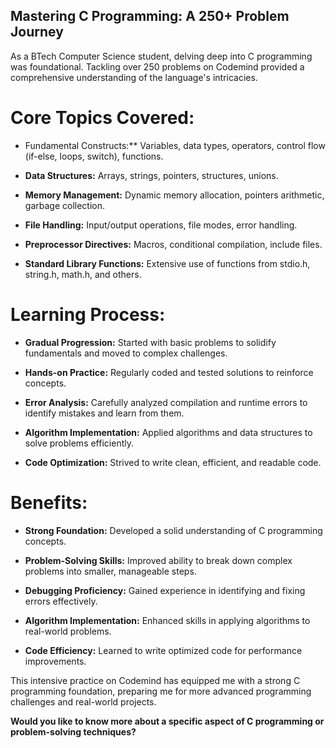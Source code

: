 ## Mastering C Programming: A 250+ Problem Journey

As a BTech Computer Science student, delving deep into C programming was foundational. Tackling over 250 problems on Codemind provided a comprehensive understanding of the language's intricacies.

# Core Topics Covered:

* Fundamental Constructs:** Variables, data types, operators, control flow (if-else, loops, switch), functions.

* **Data Structures:** Arrays, strings, pointers, structures, unions.

* **Memory Management:** Dynamic memory allocation, pointers arithmetic, garbage collection.

* **File Handling:** Input/output operations, file modes, error handling.

* **Preprocessor Directives:** Macros, conditional compilation, include files.

* **Standard Library Functions:** Extensive use of functions from stdio.h, string.h, math.h, and others.

# Learning Process:

* **Gradual Progression:** Started with basic problems to solidify fundamentals and moved to complex challenges.

* **Hands-on Practice:** Regularly coded and tested solutions to reinforce concepts.

* **Error Analysis:** Carefully analyzed compilation and runtime errors to identify mistakes and learn from them.

* **Algorithm Implementation:** Applied algorithms and data structures to solve problems efficiently.

* **Code Optimization:** Strived to write clean, efficient, and readable code.

# Benefits:

* **Strong Foundation:** Developed a solid understanding of C programming concepts.

* **Problem-Solving Skills:** Improved ability to break down complex problems into smaller, manageable steps.

* **Debugging Proficiency:** Gained experience in identifying and fixing errors effectively.

* **Algorithm Implementation:** Enhanced skills in applying algorithms to real-world problems.

* **Code Efficiency:** Learned to write optimized code for performance improvements.

This intensive practice on Codemind has equipped me with a strong C programming foundation, preparing me for more advanced programming challenges and real-world projects.
 
**Would you like to know more about a specific aspect of C programming or problem-solving techniques?** 
